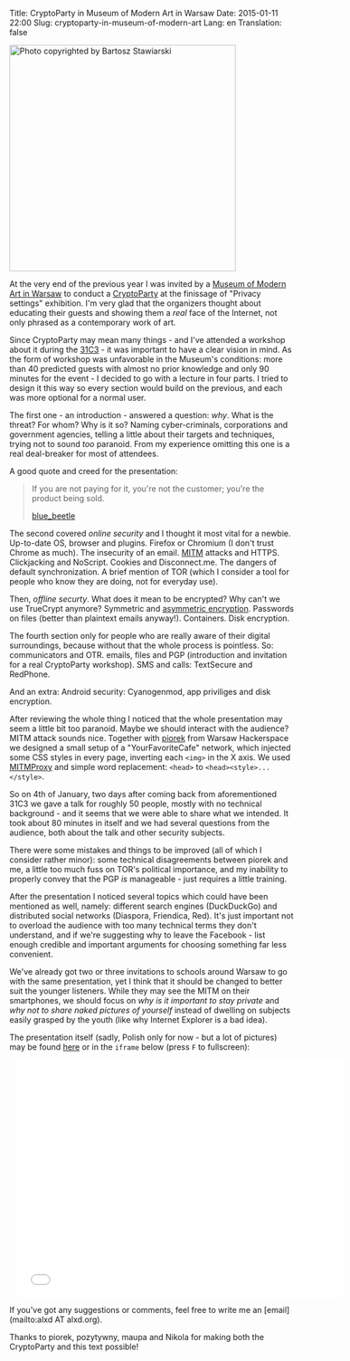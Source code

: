 Title: CryptoParty in Museum of Modern Art in Warsaw
Date: 2015-01-11 22:00
Slug: cryptoparty-in-museum-of-modern-art
Lang: en
Translation: false

<a href="http://artmuseum.pl/en/muzeum">
  <img title="Photo copyrighted by Bartosz Stawiarski" class="article-img" src="/images/06_cryptoparty_msn/cryptopartymsn.jpg" style="height: 400px; width:auto;">
</a>

At the very end of the previous year I was invited by a [Museum of Modern Art in Warsaw](http://artmuseum.pl/en/muzeum) to conduct a [CryptoParty](https://en.wikipedia.org/wiki/CryptoParty) at the finissage of "Privacy settings" exhibition. I'm very glad that the organizers thought about educating their guests and showing them a *real* face of the Internet, not only phrased as a contemporary work of art.

Since CryptoParty may mean many things - and I've attended a workshop about it during the [31C3](https://en.wikipedia.org/wiki/Chaos_Communication_Congress) - it was important to have a clear vision in mind. As the form of workshop was unfavorable in the Museum's conditions: more than 40 predicted guests with almost no prior knowledge and only 90 minutes for the event - I decided to go with a lecture in four parts. I tried to design it this way so every section would build on the previous, and each was more optional for a normal user.

The first one - an introduction - answered a question: *why*. What is the threat? For whom? Why is it so? Naming cyber-criminals, corporations and government agencies, telling a little about their targets and techniques, trying not to sound *too* paranoid. From my experience omitting this one is a real deal-breaker for most of attendees.

A good quote and creed for the presentation:

>If you are not paying for it, you're not the customer; you're the product being sold.
>
>[blue_beetle](http://www.metafilter.com/95152/Userdriven-discontent#3256046)

The second covered *online security* and I thought it most vital for a newbie. Up-to-date OS, browser and plugins. Firefox or Chromium (I don't trust Chrome as much). The insecurity of an email. [MITM](https://en.wikipedia.org/wiki/Man-in-the-middle_attack) attacks and HTTPS. Clickjacking and NoScript. Cookies and Disconnect.me. The dangers of default synchronization. A brief mention of TOR (which I consider a tool for people who know they are doing, not for everyday use).

Then, *offline securty*. What does it mean to be encrypted? Why can't we use TrueCrypt anymore? Symmetric and [asymmetric encryption](https://en.wikipedia.org/wiki/Public-key_cryptography). Passwords on files (better than plaintext emails anyway!). Containers. Disk encryption.

The fourth section only for people who are really aware of their digital surroundings, because without that the whole process is pointless. So: communicators and OTR. emails, files and PGP (introduction and invitation for a real CryptoParty workshop). SMS and calls: TextSecure and RedPhone.

And an extra: Android security: Cyanogenmod, app priviliges and disk encryption.

After reviewing the whole thing I noticed that the whole presentation may seem a little bit too paranoid. Maybe we should interact with the audience? MITM attack sounds nice. Together with [piorek](http://piorekf.org/) from Warsaw Hackerspace we designed a small setup of a "YourFavoriteCafe" network, which injected some CSS styles in every page, inverting each `<img>` in the X axis. We used [MITMProxy](https://mitmproxy.org/) and simple word replacement: `<head>` to `<head><style>...</style>`.

So on 4th of January, two days after coming back from aforementioned 31C3 we gave a talk for roughly 50 people, mostly with no technical background - and it seems that we were able to share what we intended. It took about 80 minutes in itself and we had several questions from the audience, both about the talk and other security subjects.

There were some mistakes and things to be improved (all of which I consider rather minor): some technical disagreements between piorek and me, a little too much fuss on TOR's political importance, and my inability to properly convey that the PGP *is* manageable - just requires a little training.

After the presentation I noticed several topics which could have been mentioned as well, namely: different search engines (DuckDuckGo) and distributed social networks (Diaspora, Friendica, Red). It's just important not to overload the audience with too many technical terms they don't understand, and if we're suggesting why to leave the Facebook - list enough credible and important arguments for choosing something far less convenient.

We've already got two or three invitations to schools around Warsaw to go with the same presentation, yet I think that it should be changed to better suit the younger listeners. While they may see the MITM on their smartphones, we should focus on *why is it important to stay private* and *why not to share naked pictures of yourself* instead of dwelling on subjects easily grasped by the youth (like why Internet Explorer is a bad idea).

The presentation itself (sadly, Polish only for now - but a lot of pictures) may be found [here](http://slides.com/pawelngei/cryptopartymsn) or in the `iframe` below (press `F` to fullscreen):

<div style="text-align: center; margin: 1em;">
  <iframe src="//slides.com/pawelngei/cryptopartymsn/embed" width="576" height="420" scrolling="no" frameborder="0" webkitallowfullscreen mozallowfullscreen allowfullscreen></iframe>
</div>

If you've got any suggestions or comments, feel free to write me an [email](mailto:alxd AT alxd.org).

Thanks to piorek, pozytywny, maupa and Nikola for making both the CryptoParty and this text possible!
